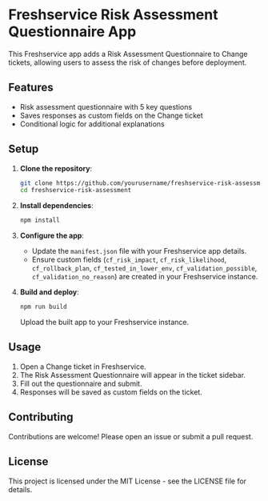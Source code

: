 # Freshservice Risk Assessment Questionnaire App

This Freshservice app adds a Risk Assessment Questionnaire to Change tickets, allowing users to assess the risk of changes before deployment.

## Features

- Risk assessment questionnaire with 5 key questions
- Saves responses as custom fields on the Change ticket
- Conditional logic for additional explanations

## Setup

1. **Clone the repository**:
   ```bash
   git clone https://github.com/yourusername/freshservice-risk-assessment.git
   cd freshservice-risk-assessment
   ```

2. **Install dependencies**:
   ```bash
   npm install
   ```

3. **Configure the app**:
   - Update the `manifest.json` file with your Freshservice app details.
   - Ensure custom fields (`cf_risk_impact`, `cf_risk_likelihood`, `cf_rollback_plan`, `cf_tested_in_lower_env`, `cf_validation_possible`, `cf_validation_no_reason`) are created in your Freshservice instance.

4. **Build and deploy**:
   ```bash
   npm run build
   ```
   Upload the built app to your Freshservice instance.

## Usage

1. Open a Change ticket in Freshservice.
2. The Risk Assessment Questionnaire will appear in the ticket sidebar.
3. Fill out the questionnaire and submit.
4. Responses will be saved as custom fields on the ticket.

## Contributing

Contributions are welcome! Please open an issue or submit a pull request.

## License

This project is licensed under the MIT License - see the LICENSE file for details.
